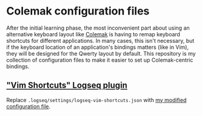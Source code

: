 # Colemak configuration files

After the initial learning phase, the most inconvenient part about using an alternative keyboard layout like [Colemak](https://en.wikipedia.org/wiki/Colemak) is having to remap keyboard shortcuts for different applications. In many cases, this isn't necessary, but if the keyboard location of an application's bindings matters (like in Vim), they will be designed for the Qwerty layout by default. This repository is my collection of configuration files to make it easier to set up Colemak-centric bindings.

## ["Vim Shortcuts" Logseq plugin](logseq-plugin-vim-shortcuts)

Replace `.logseq/settings/logseq-vim-shortcuts.json` with [my modified configuration file](./configs/logseq-vim-shortcuts).
